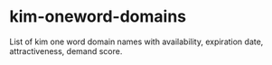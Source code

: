 # kim-oneword-domains
List of kim one word domain names with availability, expiration date, attractiveness, demand score.
